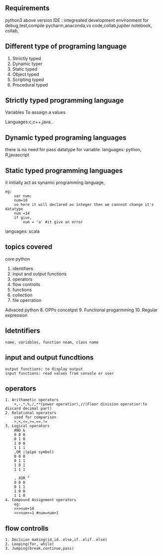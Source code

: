 Requirements
--------------

python3 above version
IDE : integreated development environment
	for debug,test,compile
	pycharm,anaconda,vs code,collab,jupiter notebook, collab,

Different type of programing language
---------------------------------------
1. Striictly typed 
2. Dynamic typer
3. Static typed
4. Object typed 
5. Scripting typed
6. Procedural typed 


Strictly typed programming language
------------------------------------

Variables
	To assaign a values

Languages:c,c++,java..

Dynamic typed programing languages
----------------------------------
there is no need for pass datatype for variable.
languages: python, R,javascript

Static typed programming languages
----------------------------------
it initially act as synamic programming language, 

	eg:
		var num;
		num=10 
		so here it will declared as integer then we cannnot change it's datatype
		num =14
		if give,
			num = 'a' #it give an error
languages: scala

topics covered
--------------
core python
1. identifiers
2. input and output functions
3. operators
4. flow controlls
5. functions
6. collection
7. file operration

Advaced python
8. OPPs concetpst
9. Functional progarmming
10. Regular expression



Idetntifiers
------------
	name, variables, function neam, class name
input and output funcdtions
-----------------------------
	output functions: to display output
	input functions: read values from console or user
operators
---------
	1. Arithametic operators
		+,-,*,%,/,**(power operatior),//(Floor division operatior:to discard decimal part)
	2. Relational operators
		used for comparison
		>,<,<=,>=,==,!=
	3. Logical operators
		AND &
		0 0 0
		0 1 0
		1 0 0
		1 1 1
		,OR |(pipe symbol)
		0 0 0
		0 1 1
		1 0 1
		1 1 1
		
		, XOR ^		
		0 0 0
		0 1 1
		1 0 0
		1 1 0
	4. Compound Assignment operators
		eg:
		>>>num+10
		>>>num+=1 #num=num+1
flow controlls
--------------
	1. Decision making(id,id..else,if..elif..else)
	2. Looping(for, while)
	3. Jumping(break,continue,pass)
		 
